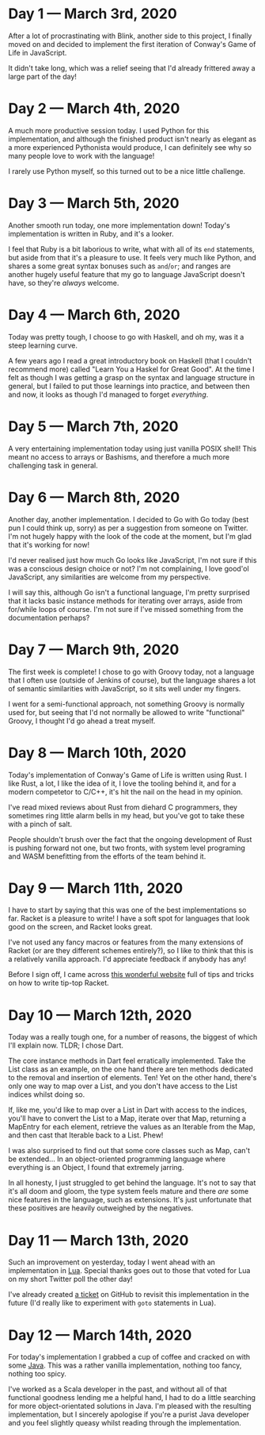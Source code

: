 # Day 1 — March 3rd, 2020

After a lot of procrastinating with Blink, another side to this project, I
finally moved on and decided to implement the first iteration of Conway's Game
of Life in JavaScript.

It didn't take long, which was a relief seeing that I'd already frittered away a
large part of the day!

# Day 2 — March 4th, 2020

A much more productive session today. I used Python for this implementation, and
although the finished product isn't nearly as elegant as a more experienced
Pythonista would produce, I can definitely see why so many people love to work
with the language!

I rarely use Python myself, so this turned out to be a nice little challenge.

# Day 3 — March 5th, 2020

Another smooth run today, one more implementation down! Today's implementation
is written in Ruby, and it's a looker.

I feel that Ruby is a bit laborious to write, what with all of its `end`
statements, but aside from that it's a pleasure to use. It feels very much like
Python, and shares a some great syntax bonuses such as `and`/`or`; and ranges
are another hugely useful feature that my go to language JavaScript doesn't
have, so they're _always_ welcome.

# Day 4 — March 6th, 2020

Today was pretty tough, I choose to go with Haskell, and oh my, was it a steep
learning curve.

A few years ago I read a great introductory book on Haskell (that I couldn't
recommend more) called "Learn You a Haskel for Great Good". At the time I felt
as though I was getting a grasp on the syntax and language structure in general,
but I failed to put those learnings into practice, and between then and now, it
looks as though I'd managed to forget _everything_.

# Day 5 — March 7th, 2020

A very entertaining implementation today using just vanilla POSIX shell! This
meant no access to arrays or Bashisms, and therefore a much more challenging
task in general.

# Day 6 — March 8th, 2020

Another day, another implementation. I decided to Go with Go today (best pun I
could think up, sorry) as per a suggestion from someone on Twitter. I'm not
hugely happy with the look of the code at the moment, but I'm glad that it's
working for now!

I'd never realised just how much Go looks like JavaScript, I'm not sure if this
was a conscious design choice or not? I'm not complaining, I love good'ol
JavaScript, any similarities are welcome from my perspective.

I will say this, although Go isn't a functional language, I'm pretty surprised
that it lacks basic instance methods for iterating over arrays, aside from
for/while loops of course. I'm not sure if I've missed something from the
documentation perhaps?

# Day 7 — March 9th, 2020

The first week is complete! I chose to go with Groovy today, not a language that
I often use (outside of Jenkins of course), but the language shares a lot of
semantic similarities with JavaScript, so it sits well under my fingers.

I went for a semi-functional approach, not something Groovy is normally used
for, but seeing that I'd not normally be allowed to write "functional" Groovy, I
thought I'd go ahead a treat myself.

# Day 8 — March 10th, 2020

Today's implementation of Conway's Game of Life is written using Rust. I like
Rust, a lot, I like the idea of it, I love the tooling behind it, and for a
modern competetor to C/C++, it's hit the nail on the head in my opinion.

I've read mixed reviews about Rust from diehard C programmers, they sometimes
ring little alarm bells in my head, but you've got to take these with a pinch of
salt.

People shouldn't brush over the fact that the ongoing development of Rust is
pushing forward not one, but two fronts, with system level programing and WASM
benefitting from the efforts of the team behind it.

# Day 9 — March 11th, 2020

I have to start by saying that this was one of the best implementations so far.
Racket is a pleasure to write! I have a soft spot for languages that look good
on the screen, and Racket looks great.

I've not used any fancy macros or features from the many extensions of Racket
(or are they different schemes entirely?), so I like to think that this is a
relatively vanilla approach. I'd appreciate feedback if anybody has any!

Before I sign off, I came across [this wonderful website][9.1] full of tips and
tricks on how to write tip-top Racket.

[9.1]: https://beautifulracket.com/

# Day 10 — March 12th, 2020

Today was a really tough one, for a number of reasons, the biggest of which I'll
explain now. TLDR; I chose Dart.

The core instance methods in Dart feel erratically implemented. Take the List
class as an example, on the one hand there are ten methods dedicated to the
removal and insertion of elements. Ten! Yet on the other hand, there's only one
way to map over a List, and you don't have access to the List indices whilst
doing so.

If, like me, you'd like to map over a List in Dart with access to the indices,
you'll have to convert the List to a Map, iterate over that Map, returning a
MapEntry for each element, retrieve the values as an Iterable from the Map, and
then cast that Iterable back to a List. Phew!

I was also surprised to find out that some core classes such as Map, can't be
extended... In an object-oriented programming language where everything is an
Object, I found that extremely jarring.

In all honesty, I just struggled to get behind the language. It's not to say
that it's all doom and gloom, the type system feels mature and there _are_ some
nice features in the language, such as extensions. It's just unfortunate that
these positives are heavily outweighed by the negatives.

# Day 11 — March 13th, 2020

Such an improvement on yesterday, today I went ahead with an implementation in
[Lua][11.1]. Special thanks goes out to those that voted for Lua on my short
Twitter poll the other day!

I've already created [a ticket][11.2] on GitHub to revisit this implementation
in the future (I'd really like to experiment with `goto` statements in Lua).

[11.1]: https://github.com/iainreid820/game-of-life/blob/master/lua/main.lua
[11.2]: https://github.com/iainreid820/game-of-life/issues/1

# Day 12 — March 14th, 2020

For today's implementation I grabbed a cup of coffee and cracked on with some
[Java][12.1]. This was a rather vanilla implementation, nothing too fancy,
nothing too spicy.

I've worked as a Scala developer in the past, and without all of that functional
goodness lending me a helpful hand, I had to do a little searching for more
object-orientated solutions in Java. I'm pleased with the resulting
implementation, but I sincerely apologise if you're a purist Java developer and
you feel slightly queasy whilst reading through the implementation.

[12.1]: https://github.com/iainreid820/game-of-life/blob/master/java/main.java

